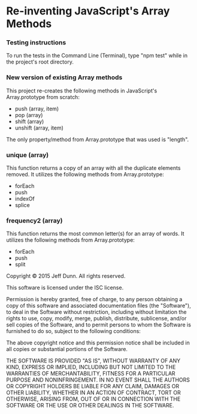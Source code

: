 # Re-inventing JavaScript's Array Methods


### Testing instructions

To run the tests in the Command Line (Terminal), type "npm test" while in the project's root directory.


### New version of existing Array methods

This project re-creates the following methods in JavaScript's Array.prototype from scratch:

* push (array, item)
* pop (array)
* shift (array)
* unshift (array, item)

The only property/method from Array.prototype that was used is "length".


### unique (array)

This function returns a copy of an array with all the duplicate elements removed. It utilizes the following methods from Array.prototype:

* forEach
* push
* indexOf
* splice


### frequency2 (array)

This function returns the most common letter(s) for an array of words. It utilizes the following methods from Array.prototype:

* forEach
* push
* split




Copyright &copy; 2015 Jeff Dunn.
All rights reserved.

This software is licensed under the ISC license.

Permission is hereby granted, free of charge, to any person obtaining a copy of this software and associated documentation files (the "Software"), to deal in the Software without restriction, including without limitation the rights to use, copy, modify, merge, publish, distribute, sublicense, and/or sell copies of the Software, and to permit persons to whom the Software is furnished to do so, subject to the following conditions:

The above copyright notice and this permission notice shall be included in all copies or substantial portions of the Software.

THE SOFTWARE IS PROVIDED "AS IS", WITHOUT WARRANTY OF ANY KIND, EXPRESS OR IMPLIED, INCLUDING BUT NOT LIMITED TO THE WARRANTIES OF MERCHANTABILITY, FITNESS FOR A PARTICULAR PURPOSE AND NONINFRINGEMENT. IN NO EVENT SHALL THE AUTHORS OR COPYRIGHT HOLDERS BE LIABLE FOR ANY CLAIM, DAMAGES OR OTHER LIABILITY, WHETHER IN AN ACTION OF CONTRACT, TORT OR OTHERWISE, ARISING FROM, OUT OF OR IN CONNECTION WITH THE SOFTWARE OR THE USE OR OTHER DEALINGS IN THE SOFTWARE.
